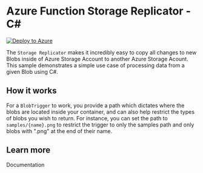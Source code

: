 # Azure Function Storage Replicator - C<span>#</span>

[![Deploy to Azure](http://azuredeploy.net/deploybutton.png)](https://azuredeploy.net/)



The `Storage Replicator` makes it incredibly easy to copy all changes to new Blobs inside of Azure Storage Account to another Azure Storage Acount. This sample demonstrates a simple use case of processing data from a given Blob using C#.

## How it works

For a `BlobTrigger` to work, you provide a path which dictates where the blobs are located inside your container, and can also help restrict the types of blobs you wish to return. For instance, you can set the path to `samples/{name}.png` to restrict the trigger to only the samples path and only blobs with ".png" at the end of their name.

## Learn more

<TODO> Documentation
